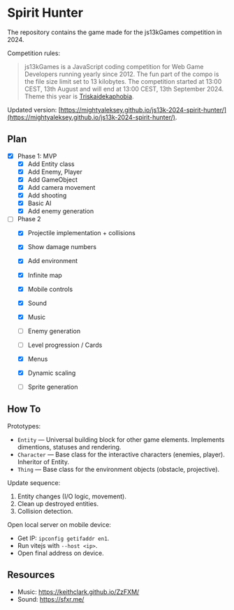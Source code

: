# Spirit Hunter

The repository contains the game made for the js13kGames competition in 2024.

Competition rules:
> js13kGames is a JavaScript coding competition for Web Game Developers running yearly since 2012. The fun part of the compo is the file size limit set to 13 kilobytes. The competition started at 13:00 CEST, 13th August and will end at 13:00 CEST, 13th September 2024. Theme this year is [Triskaidekaphobia](https://medium.com/js13kgames/js13kgames-2024-start-and-theme-announcement-5d734f77da68).

Updated version: [https://mightyaleksey.github.io/js13k-2024-spirit-hunter/](https://mightyaleksey.github.io/js13k-2024-spirit-hunter/).


## Plan
- [x] Phase 1: MVP
  - [x] Add Entity class
  - [x] Add Enemy, Player
  - [x] Add GameObject
  - [x] Add camera movement
  - [x] Add shooting
  - [x] Basic AI
  - [x] Add enemy generation
- [ ] Phase 2
  - [x] Projectile implementation + collisions
  - [x] Show damage numbers
  - [x] Add environment
  - [x] Infinite map
  - [x] Mobile controls
  - [x] Sound
  - [x] Music
  - [ ] Enemy generation
  - [ ] Level progression / Cards
  - [x] Menus
  - [x] Dynamic scaling
  - [ ] Sprite generation


## How To

Prototypes:
- `Entity` — Universal building block for other game elements. Implements dimentions, statuses and rendering.
- `Character` — Base class for the interactive characters (enemies, player). Inheritor of Entity.
- `Thing` — Base class for the environment objects (obstacle, projective).

Update sequence:
1. Entity changes (I/O logic, movement).
2. Clean up destroyed entities.
3. Collision detection.

Open local server on mobile device:
- Get IP: `ipconfig getifaddr en1`.
- Run vitejs with `--host <ip>`.
- Open final address on device.


## Resources

- Music: https://keithclark.github.io/ZzFXM/
- Sound: https://sfxr.me/
